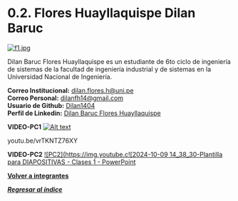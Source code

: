 # 0.2. Flores Huayllaquispe Dilan Baruc

[![f1.jpg](https://i.postimg.cc/Jh3cW5nN/f1.jpg)](https://postimg.cc/GB2sFYvt)

Dilan Baruc Flores Huayllaquispe es un estudiante de 6to ciclo de ingeniería de sistemas de la facultad de ingeniería industrial y de sistemas en la Universidad Nacional de Ingeniería.

**Correo Institucional:** dilan.flores.h@uni.pe\
**Correo Personal:** dilanfh14@gmail.com\
**Usuario de Github:** [Dilan1404](https://github.com/Dilan1404)\
**Perfil de Linkedin:** [Dilan Baruc Flores Huayllaquispe](https://www.linkedin.com/in/dilan-baruc-flores-huayllaquispe-3a09242a3/)

**VIDEO-PC1**
[![Alt text](https://img.youtube.com/vi/vrTKNTZ76XY?si=ZozTCfrq0UgBC_bz/0.jpg)](https://www.youtube.com/watch?v=vrTKNTZ76XY?si=ZozTCfrq0UgBC_bz)

youtu.be/vrTKNTZ76XY

**VIDEO-PC2**
[![PC2](https://img.youtube.c![2024-10-09 14_38_30-Plantilla para DIAPOSITIVAS - Clases 1  - PowerPoint](https://github.com/user-attachments/assets/58b02c9a-0d59-4a45-b8d6-ae7b7d77b1a6)




**[Volver a integrantes](../../0/0.md)**

***[Regresar al índice](../../README.md)***
